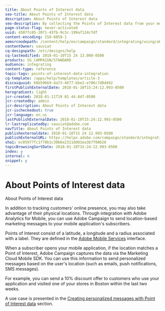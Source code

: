 ```yaml
---
title: About Points of Interest data
seo-title: About Points of Interest data
description: About Points of Interest data
seo-description: By collecting the Points of Interest data from your mobile application's subscribers, send location-based marketing messages to your subscribers through the integration in Adobe Campaign.
page-status-flag: never-activated
uuid: 45077c05-2071-43fb-9c3c-199af124cfdf
content-encoding: ISO-8859-1
aemsrcnodepath: /content/help/en/campaign/standard/integrating/using/about-points-of-interest-data
contentOwner: sauviat
cq-designpath: /etc/designs/help
cq-lastmodified: 2018-01-10T15 24 13.000-0500
products: SG_CAMPAIGN/STANDARD
audience: integrating
content-type: reference
topic-tags: points-of-interest-data-integration
cq-template: /apps/help/templates/article-3
discoiquuid: 68b59669-4a73-4677-bbe2-e786c7d0d492
firstPublishExternalDate: 2018-01-10T15:24:12.993-0500
herogradient: light
jcr-created: 2018-01-11T19 01 44.047-0500
jcr-createdby: admin
jcr-description: About Points of Interest data
jcr-ischeckedout: true
jcr-language: en_us
lastPublishExternalDate: 2018-01-10T15:24:12.993-0500
lr-lastreplicatedby: sauviat@adobe.com
navTitle: About Points of Interest data
publishexternaldate: 2018-01-10T15 24 12.993-0500
publishExternalURL: https://helpx.adobe.com/campaign/standard/integrating/using/about-points-of-interest-data.html
sha1: ec05977fc1f78b1c30b6e2311dd01ea3b7f08626
topicBrowsingSortDate: 2018-01-10T15:24:12.993-0500
index: y
internal: n
snippet: y
---
```


# About Points of Interest data

About Points of Interest data

In addition to tracking customers' online presence, you may also take advantage of their physical locations. Through integration with Adobe Analytics for Mobile, you can use Adobe Campaign to send location-based marketing messages to your mobile application's subscribers.

Points of Interest consist of a latitude, a longitude and a radius associated with a label. They are defined in the [Adobe Mobile Services](https://marketing.adobe.com/resources/help/en_US/mobile) interface.

When a subscriber opens your mobile application, if the location matches a Point of Interest, Adobe Campaign captures the data via the Marketing Cloud Mobile SDK. You can use this information to send personalized messages based on the user's location (such as emails, push notifications, SMS messages).

For example, you can send a 10% discount offer to customers who use your application and visited one of your stores in Boston within the last two weeks.

A use case is presented in the [Creating personalized messages with Point of Interest data](../../integrating/using/creating-personalized-messages-with-point-of-interest-data.md) section.
